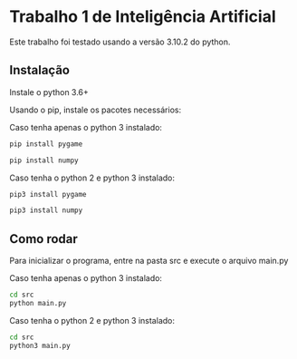 # Trabalho 1 de Inteligência Artificial

Este trabalho foi testado usando a versão 3.10.2 do python.

## Instalação

Instale o python 3.6+

Usando o pip, instale os pacotes necessários:

Caso tenha apenas o python 3 instalado:
```bash
pip install pygame
```
```bash
pip install numpy
```

Caso tenha o python 2 e python 3 instalado:
```bash
pip3 install pygame
```
```bash
pip3 install numpy
```

## Como rodar

Para inicializar o programa, entre na pasta src e execute o arquivo main.py

Caso tenha apenas o python 3 instalado:
```bash
cd src
python main.py
```

Caso tenha o python 2 e python 3 instalado:
```bash
cd src
python3 main.py
```
